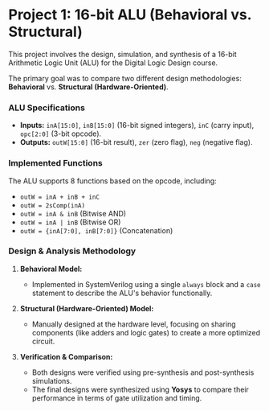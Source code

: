 # Project 1: 16-bit ALU (Behavioral vs. Structural)

This project involves the design, simulation, and synthesis of a 16-bit Arithmetic Logic Unit (ALU) for the Digital Logic Design course.

The primary goal was to compare two different design methodologies: **Behavioral** vs. **Structural (Hardware-Oriented)**.

### ALU Specifications

* **Inputs:** `inA[15:0]`, `inB[15:0]` (16-bit signed integers), `inC` (carry input), `opc[2:0]` (3-bit opcode).
* **Outputs:** `outW[15:0]` (16-bit result), `zer` (zero flag), `neg` (negative flag).

### Implemented Functions

The ALU supports 8 functions based on the opcode, including:
* `outW = inA + inB + inC`
* `outW = 2sComp(inA)`
* `outW = inA & inB` (Bitwise AND)
* `outW = inA | inB` (Bitwise OR)
* `outW = {inA[7:0], inB[7:0]}` (Concatenation)

### Design & Analysis Methodology

1.  **Behavioral Model:**
    * Implemented in SystemVerilog using a single `always` block and a `case` statement to describe the ALU's behavior functionally.

2.  **Structural (Hardware-Oriented) Model:**
    * Manually designed at the hardware level, focusing on sharing components (like adders and logic gates) to create a more optimized circuit.

3.  **Verification & Comparison:**
    * Both designs were verified using pre-synthesis and post-synthesis simulations.
    * The final designs were synthesized using **Yosys** to compare their performance in terms of gate utilization and timing.
